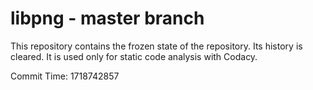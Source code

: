 # libpng - master branch

This repository contains the frozen state of the repository.
Its history is cleared. It is used only for static code
analysis with Codacy.

Commit Time: 1718742857